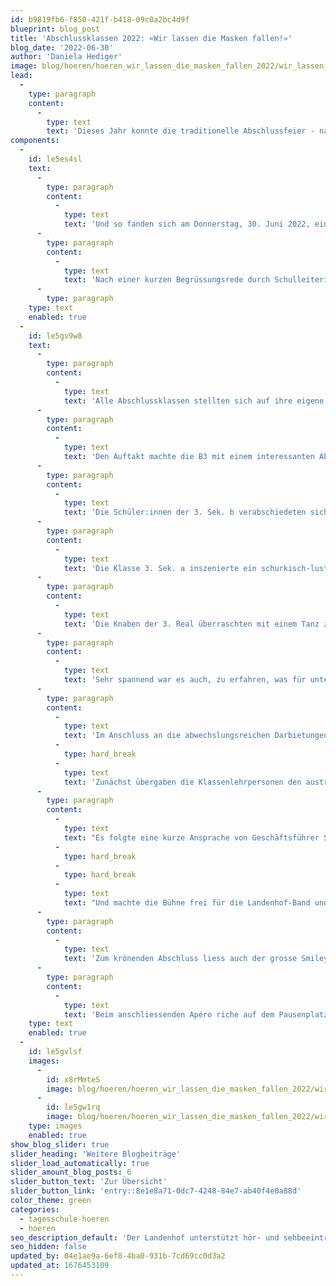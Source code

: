 ```yaml
---
id: b9819fb6-f850-421f-b418-09c0a2bc4d9f
blueprint: blog_post
title: 'Abschlussklassen 2022: «Wir lassen die Masken fallen!»'
blog_date: '2022-06-30'
author: 'Daniela Hediger'
image: blog/hoeren/hoeren_wir_lassen_die_masken_fallen_2022/wir_lassen_die_masken_fallen_2022-front.jpeg
lead:
  -
    type: paragraph
    content:
      -
        type: text
        text: 'Dieses Jahr konnte die traditionelle Abschlussfeier - nach 2 Jahren Pause - endlich wieder im grossen Rahmen stattfinden. Zur grossen Freude aller! Passend zum Titel «Wir lassen die Masken fallen» musste dieses Mal niemand mehr eine Maske tragen. Umso fröhlicher und ausgelassener war die Stimmung.'
components:
  -
    id: le5es4sl
    text:
      -
        type: paragraph
        content:
          -
            type: text
            text: 'Und so fanden sich am Donnerstag, 30. Juni 2022, einem wunderbaren Sommermorgen, in der Turnhalle zahlreich Eltern austretender Schüler:innen, Lehrpersonen, Schüler:innen anderer Klassen und Landenhof-Mitarbeitende ein.'
      -
        type: paragraph
        content:
          -
            type: text
            text: 'Nach einer kurzen Begrüssungsrede durch Schulleiterin Daniela Hediger führten Schülerin Elena Huber und Schüler Patrik Kerényi charmant durch die Feier.'
      -
        type: paragraph
    type: text
    enabled: true
  -
    id: le5gv9w8
    text:
      -
        type: paragraph
        content:
          -
            type: text
            text: 'Alle Abschlussklassen stellten sich auf ihre eigene und persönliche Art vor und gaben in vielfältigen Präsentationen Einblick in ihre Zeit am Landenhof.'
      -
        type: paragraph
        content:
          -
            type: text
            text: 'Den Auftakt machte die B3 mit einem interessanten Abriss über Herkunft und Bedeutung von Masken in der Menschheitsgeschichte. So erfuhren die Zuschauer:innen beispielsweise, warum Pestmasken einen Schnabel haben und Superhelden eine Maske tragen. Ihre Erklärungen untermalten die Bez-Schüler:innen mit Bildern und echten Masken aus der privaten Sammlung ihrer Klassenlehrerin.'
      -
        type: paragraph
        content:
          -
            type: text
            text: 'Die Schüler:innen der 3. Sek. b verabschiedeten sich mit einem Tanz, den sie zusammen mit einer Brückenjahr-Schülerin eingeübt hatten.'
      -
        type: paragraph
        content:
          -
            type: text
            text: 'Die Klasse 3. Sek. a inszenierte ein schurkisch-lustiges Theater um einen Banküberfall, bei dem die maskierten Räuber:innen fälschlicherweise in einem Blumenladen landen. Die witzigen und unvorhersehbaren Wendungen brachten das Publikum immer wieder zum Lachen.'
      -
        type: paragraph
        content:
          -
            type: text
            text: 'Die Knaben der 3. Real überraschten mit einem Tanz zu dritt!'
      -
        type: paragraph
        content:
          -
            type: text
            text: 'Sehr spannend war es auch, zu erfahren, was für unterschiedliche Ausbildungen und Anschlusslösungen die Schüler:innen nach ihrer Landenhof-Zeit antreten werden.'
      -
        type: paragraph
        content:
          -
            type: text
            text: 'Im Anschluss an die abwechslungsreichen Darbietungen folgte der offizielle Teil.'
          -
            type: hard_break
          -
            type: text
            text: 'Zunächst übergaben die Klassenlehrpersonen den austretenden Schüler:innen die Zeugnisse. Von der Schulleitung gab es eine Rose. Und auf einmal machte sich bei allen eine gewisse Wehmut darüber breit, dass die obligatorische Schulzeit nun definitiv zu Ende war.'
      -
        type: paragraph
        content:
          -
            type: text
            text: "Es folgte eine kurze Ansprache von Geschäftsführer Stefan Buchmüller. Dieser bedankte sich herzlich bei allen, welche den Landenhof im Schuljahr 2021/22 in irgendeiner Form mitgestaltet, mitgetragen oder unterstützt hatten: bei den Schüler:innen, deren Eltern und allen Mitarbeitenden. Mit den besten Wünschen für schöne, unbeschwerte und erholsame Sommerferien und einen guten Start ins neue Schuljahr respektive in den neuen Lebensabschnitt schloss Stefan Buchmüller den offiziellen Teil ab. \_"
          -
            type: hard_break
          -
            type: hard_break
          -
            type: text
            text: "Und machte die Bühne frei für die Landenhof-Band und die austretenden Schüler:innen, die sich mit dem Song «Faded» von Alan Walker vom Publikum verabschiedeten. \_"
      -
        type: paragraph
        content:
          -
            type: text
            text: 'Zum krönenden Abschluss liess auch der grosse Smiley, welcher hoch über den Köpfen der Schüler:innen schwebte, noch seine Masken fallen. Als Symbol für ein wahrlich intensives und bewegtes Schuljahr, das zu Ende ging.'
      -
        type: paragraph
        content:
          -
            type: text
            text: 'Beim anschliessenden Apéro riche auf dem Pausenplatz konnten sich die Schüler:innen, Eltern und Lehrpersonen bei schönstem Wetter gebührend voneinander verabschieden.'
    type: text
    enabled: true
  -
    id: le5gvlsf
    images:
      -
        id: x8rMmteS
        image: blog/hoeren/hoeren_wir_lassen_die_masken_fallen_2022/wir_lassen_die_masken_fallen_2022-01.jpg
      -
        id: le5gw1rq
        image: blog/hoeren/hoeren_wir_lassen_die_masken_fallen_2022/wir_lassen_die_masken_fallen_2022-14.jpg
    type: images
    enabled: true
show_blog_slider: true
slider_heading: 'Weitere Blogbeiträge'
slider_load_automatically: true
slider_amount_blog_posts: 6
slider_button_text: 'Zur Übersicht'
slider_button_link: 'entry::8e1e8a71-0dc7-4248-84e7-ab40f4e0a88d'
color_theme: green
categories:
  - tagesschule-hoeren
  - hoeren
seo_description_default: 'Der Landenhof unterstützt hör- und sehbeeinträchtigte Kinder & Jugendliche in ihrem selbstbestimmten Leben durch Förderung ihrer Fähigkeiten & Entwicklung'
seo_hidden: false
updated_by: 04e1ae9a-6ef8-4ba0-931b-7cd69cc0d3a2
updated_at: 1676453109
---
```

